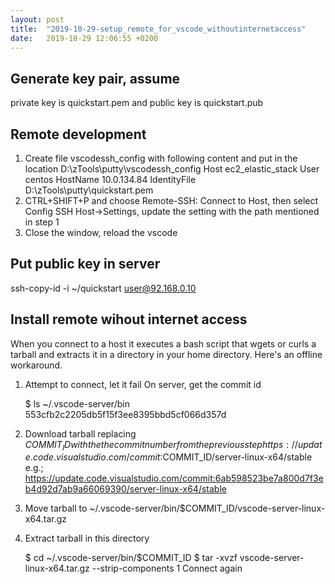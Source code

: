 ```yaml
---
layout: post
title:  "2019-10-29-setup_remote_for_vscode_withoutinternetaccess"
date:   2019-10-29 12:06:55 +0200
---
```

## Generate key pair, assume
private key is quickstart.pem and public key is quickstart.pub

## Remote development
1. Create  file vscodessh_config with following content and put in the location D:\zTools\putty\vscodessh_config
    Host ec2_elastic_stack
    User centos
    HostName 10.0.134.84
    IdentityFile D:\zTools\putty\quickstart.pem
2. CTRL+SHIFT+P and choose Remote-SSH: Connect to Host, then select Config SSH Host->Settings, update the setting with the path mentioned in step 1
3. Close the window, reload the vscode 


## Put public key in server
ssh-copy-id -i ~/quickstart user@92.168.0.10

## Install remote wihout internet access
When you connect to a host it executes a bash script that wgets or curls a tarball and extracts it in a directory in your home directory. Here's an offline workaround.

1. Attempt to connect, let it fail
    On server, get the commit id

    $ ls ~/.vscode-server/bin
    553cfb2c2205db5f15f3ee8395bbd5cf066d357d
2. 
    Download tarball replacing $COMMIT_ID with the the commit number from the previous step https://update.code.visualstudio.com/commit:$COMMIT_ID/server-linux-x64/stable
    e.g.;
    https://update.code.visualstudio.com/commit:6ab598523be7a800d7f3eb4d92d7ab9a66069390/server-linux-x64/stable
3. 
    Move tarball to ~/.vscode-server/bin/$COMMIT_ID/vscode-server-linux-x64.tar.gz

4. 
    Extract tarball in this directory

    $ cd ~/.vscode-server/bin/$COMMIT_ID
    $ tar -xvzf vscode-server-linux-x64.tar.gz --strip-components 1
    Connect again


